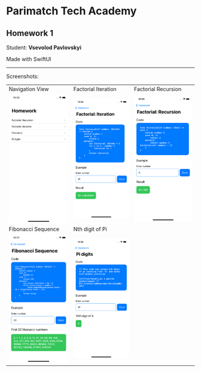 # Parimatch Tech Academy

## Homework 1

Student: **Vsevolod Pavlovskyi**

Made with SwiftUI

---

Screenshots:

<table>
    <tr>
        <td>Navigation View</td>
        <td>Factorial Iteration</td>
        <td>Factorial Recursion</td>
    </tr>
    <tr>
        <td><img src="Screenshots/Main.png"></td>
        <td><img src="Screenshots/FactorialIteration.png"></td>
        <td><img src="Screenshots/FactorialRecursion.png"></td>
    </tr>
    <tr>
        <td>Fibonacci Sequence</td>
        <td>Nth digit of Pi</td>
    </tr>
    <tr>
        <td><img src="Screenshots/Fibonacci.png"></td>
        <td><img src="Screenshots/Pi.png"></td>
    </tr>
</table>

